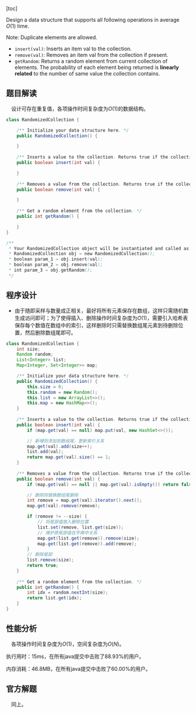 [toc]

Design a data structure that supports all following operations in average $O(1)$ time.

Note: Duplicate elements are allowed.

* `insert(val)`: Inserts an item val to the collection.
* `remove(val)`: Removes an item val from the collection if present.
* `getRandom`: Returns a random element from current collection of elements. The probability of each element being returned is **linearly related** to the number of same value the collection contains.



## 题目解读

&emsp;设计可存在重复值，各项操作时间复杂度为$O(1)$的数据结构。

```java
class RandomizedCollection {

    /** Initialize your data structure here. */
    public RandomizedCollection() {

    }
    
    /** Inserts a value to the collection. Returns true if the collection did not already contain the specified element. */
    public boolean insert(int val) {

    }
    
    /** Removes a value from the collection. Returns true if the collection contained the specified element. */
    public boolean remove(int val) {

    }
    
    /** Get a random element from the collection. */
    public int getRandom() {

    }
}

/**
 * Your RandomizedCollection object will be instantiated and called as such:
 * RandomizedCollection obj = new RandomizedCollection();
 * boolean param_1 = obj.insert(val);
 * boolean param_2 = obj.remove(val);
 * int param_3 = obj.getRandom();
 */
```

## 程序设计

* 由于随即采样与数量成正相关，最好将所有元素保存在数组，这样只需随机数生成访问即可；为了使得插入、删除操作时间复杂度为$O(1)$，需要引入哈希表保存每个数值在数组中的索引，这样删除时只需替换数组尾元素到待删除位置，然后删除数组尾即可。

```java
class RandomizedCollection {
    int size;
    Random random;
    List<Integer> list;
    Map<Integer, Set<Integer>> map;

    /** Initialize your data structure here. */
    public RandomizedCollection() {
        this.size = 0;
        this.random = new Random();
        this.list = new ArrayList<>();
        this.map = new HashMap<>();
    }
    
    /** Inserts a value to the collection. Returns true if the collection did not already contain the specified element. */
    public boolean insert(int val) {
        if (map.get(val) == null) map.put(val, new HashSet<>());

        // 新增则添加到数组尾，更新索引关系
        map.get(val).add(size++);
        list.add(val);
        return map.get(val).size() == 1;
    }
    
    /** Removes a value from the collection. Returns true if the collection contained the specified element. */
    public boolean remove(int val) {
        if (map.get(val) == null || map.get(val).isEmpty()) return false;

        // 删除则替换数组尾删除
        int remove = map.get(val).iterator().next();
        map.get(val).remove(remove);

        if (remove != --size) {
            // 将尾部值放入删除位置
            list.set(remove, list.get(size));
            // 维护原尾部值在字典中关系
            map.get(list.get(remove)).remove(size);
            map.get(list.get(remove)).add(remove);
        }
        // 删除尾部
        list.remove(size);
        return true;
    }
    
    /** Get a random element from the collection. */
    public int getRandom() {
        int idx = random.nextInt(size);
        return list.get(idx);
    }
}
```

## 性能分析

&emsp;各项操作时间复杂度为$O(1)$，空间复杂度为$O(N)$。

执行用时：15ms，在所有java提交中击败了88.93%的用户。

内存消耗：46.8MB，在所有java提交中击败了60.00%的用户。

## 官方解题

&emsp;同上。